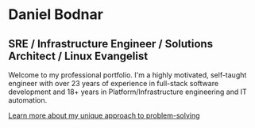 # Daniel Bodnar

## SRE / Infrastructure Engineer / Solutions Architect / Linux Evangelist

Welcome to my professional portfolio. I'm a highly motivated, self-taught engineer with over 23 years of experience in full-stack software development and 18+ years in Platform/Infrastructure engineering and IT automation.

[Learn more about my unique approach to problem-solving](/about)
